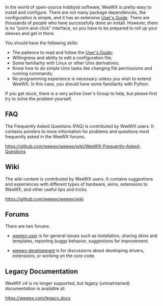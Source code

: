 In the world of open-source hobbyist software, WeeWX is pretty easy
to install and configure. There are not many package dependencies,
the configuration is simple, and it has an extensive [User's Guide](usersguide.md).
There are thousands of people who have successfully done an
install. However, there is no "point-and-click" interface, so
you have to be prepared to roll up your sleeves and get in
there.

You should have the following skills:

- The patience to read and follow the <a href="../docs/usersguide.htm">User's Guide</a>;
- Willingness and ability to edit a configuration file;
- Some familiarity with Linux or other Unix derivatives;
- Know how to do simple Unix tasks like changing file
  permissions and running commands;
- No programming experience is necessary unless you wish
  to extend WeeWX. In this case, you should have some
  familiarity with Python.

If you get stuck, there is a very active User's Group to
help, but please first try to solve the problem yourself.


## FAQ

The Frequently Asked Questions (FAQ) is contributed by WeeWX
users.  It contains pointers to more information for problems
and questions most frequently asked in the WeeWX forums.

https://github.com/weewx/weewx/wiki/WeeWX-Frequently-Asked-Questions


## Wiki

The wiki content is contributed by WeeWX
users. It contains suggestions and experiences with different
types of hardware, skins, extensions to WeeWX,
and other useful tips and tricks.

https://github.com/weewx/weewx/wiki


## Forums

There are two forums. 

- [weewx-user](https://groups.google.com/group/weewx-user) is for general issues such as
  installation, sharing skins and templates, reporting buggy behavior, suggestions for improvement.

- [weewx-development](https://groups.google.com/group/weewx-development) is for
  discussions about developing drivers, extensions, or working on the core code.


## Legacy Documentation

WeeWX v4 is no longer supported, but legacy (unmaintained) documentation is available at:

https://weewx.com/legacy_docs

